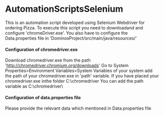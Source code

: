 # AutomationScriptsSelenium
This is an automation script developed using Selenium Webdriver for ordering Pizza.
To execute this script you need to downloadand and configure  'chromeDriver.exe'. You also have to configure the Data.properties file in 'DominosProject/src/main/java/resources/'

#### Configuration of chromedriver.exe #####

Download chromedriver.exe from the path 'http://chromedriver.chromium.org/downloads'
Go to System Properties>Environment Variables>System Variables of your system add the path of your chromedriver.exe in 'path' variable.
If you have placed your chromedriver.exe inthe folder C:\chromedriver You can add the path variable as C:\chromedriver\

#### Configuration of data.properties file ####
Please provide the relevant data which mentioned in Data.properties file
